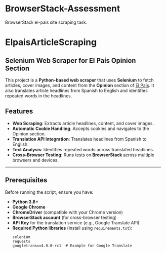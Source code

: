 # BrowserStack-Assessment
BrowserStack el-pais site scraping task.

# ElpaisArticleScraping

## Selenium Web Scraper for El País Opinion Section

This project is a **Python-based web scraper** that uses **Selenium** to fetch articles, cover images, and content from the **Opinion** section of [El País](https://elpais.com/). It also translates article headlines from Spanish to English and identifies repeated words in the headlines.

## Features

- **Web Scraping**: Extracts article headlines, content, and cover images.
- **Automatic Cookie Handling**: Accepts cookies and navigates to the Opinion section.
- **Translation API Integration**: Translates headlines from Spanish to English.
- **Text Analysis**: Identifies repeated words across translated headlines.
- **Cross-Browser Testing**: Runs tests on **BrowserStack** across multiple browsers and devices.

---

## Prerequisites

Before running the script, ensure you have:

- **Python 3.8+**
- **Google Chrome**
- **ChromeDriver** (compatible with your Chrome version)
- **BrowserStack account** (for cross-browser testing)
- **API Key** for the translation service (e.g., Google Translate API)
- **Required Python libraries** (install using `requirements.txt`):
  ```plaintext
  selenium
  requests
  googletrans==4.0.0-rc1  # Example for Google Translate

